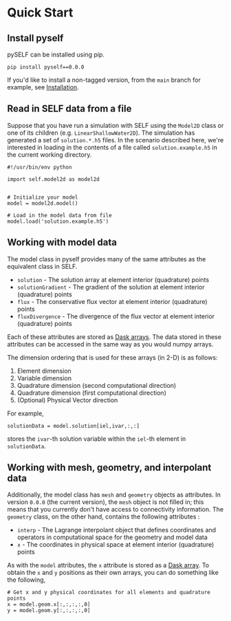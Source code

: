 # Quick Start

## Install pyself

pySELF can be installed using pip.

```
pip install pyself==0.0.0
```

If you'd like to install a non-tagged version, from the `main` branch for example, see [Installation](./Installation.md).

## Read in SELF data from a file
Suppose that you have run a simulation with SELF using the `Model2D` class or one of its children (e.g. `LinearShallowWater2D`). The simulation has generated a set of `solution.*.h5` files. In the scenario described here, we're interested in loading in the contents of a file called `solution.example.h5` in the current working directory.

```
#!/usr/bin/env python

import self.model2d as model2d


# Initialize your model
model = model2d.model()

# Load in the model data from file
model.load('solution.example.h5')
```

## Working with model data
The model class in pyself provides many of the same attributes as the equivalent class in SELF.

* `solution` - The solution array at element interior (quadrature) points
* `solutionGradient` - The gradient of the solution at element interior (quadrature) points
* `flux` - The conservative flux vector at element interior (quadrature) points
* `fluxDivergence` - The divergence of the flux vector at element interior (quadrature) points

Each of these attributes are stored as [Dask arrays](https://docs.dask.org/en/stable/array.html). The data stored in these attributes can be accessed in the same way as you would numpy arrays.

The dimension ordering that is used for these arrays (in 2-D) is as follows: 

1. Element dimension
2. Variable dimension
3. Quadrature dimension (second computational direction)
4. Quadrature dimension (first computational direction)
5. (Optional) Physical Vector direction

For example,

```
solutionData = model.solution[iel,ivar,:,:]
```

stores the `ivar`-th solution variable within the `iel`-th element in `solutionData`.



## Working with mesh, geometry, and interpolant data
Additionally, the model class has `mesh` and `geometry` objects as attributes. In version `0.0.0` (the current version), the `mesh` object is not filled in; this means that you currently don't have access to connectivity information. The `geometry` class, on the other hand, contains the following attributes :

* `interp` - The Lagrange interpolant object that defines coordinates and operators in computational space for the geometry and model data
* `x` - The coordinates in physical space at element interior (quadrature) points

As with the `model` attributes, the `x` attribute is stored as a [Dask array](https://docs.dask.org/en/stable/array.html). To obtain the `x` and `y` positions as their own arrays, you can do something like the following,

```
# Get x and y physical coordinates for all elements and quadrature points
x = model.geom.x[:,:,:,:,0]
y = model.geom.y[:,:,:,:,0]
```
